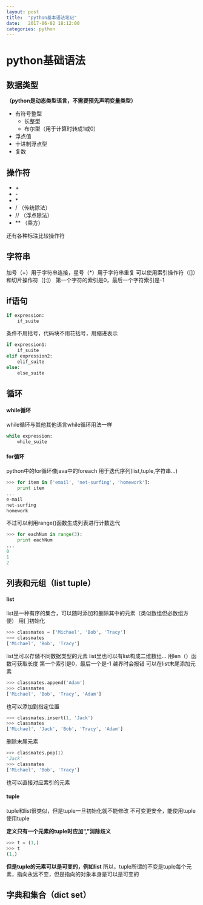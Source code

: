 ```yaml
---
layout: post
title:  "python基本语法笔记"
date:   2017-06-02 18:12:00
categories: python
---
```

# python基础语法

## 数据类型
**（python是动态类型语言，不需要预先声明变量类型）**
- 有符号整型
	- 长整型
	- 布尔型（用于计算时转成1或0）
- 浮点值
- 十进制浮点型
- 复数

## 操作符

- \+
- \-
- \*
- / （传统除法）
- // （浮点除法）
- ** （乘方）

还有各种标注比较操作符

## 字符串

加号（\+）用于字符串连接，星号（\*）用于字符串重复
可以使用索引操作符（\[\]）和切片操作符（\[:\]）
第一个字符的索引是0，最后一个字符索引是-1

## if语句
```python
if expression:
	if_suite
```
条件不用括号，代码块不用花括号，用缩进表示
```python
if expression1:
	if_suite
elif expression2:
	elif_suite
else:
	else_suite
```

## 循环

#### while循环
while循环与其他其他语言while循环用法一样
```python
while expression:
	while_suite
```

#### for循环
python中的for循环像java中的foreach
用于迭代序列(list,tuple,字符串...)
```python
>>> for item in ['email', 'net-surfing', 'homework']:
	print item
...
e-mail
net-surfing
homework
```
不过可以利用range()函数生成列表进行计数迭代
```python
>>> for eachNum in range(3):
	print eachNum
...
0
1
2
```


## 列表和元组（list tuple）

#### list
list是一种有序的集合，可以随时添加和删除其中的元素（类似数组但必数组方便）
用[ ]初始化
```python
>>> classmates = ['Michael', 'Bob', 'Tracy']
>>> classmates
['Michael', 'Bob', 'Tracy']
```
list里可以存储不同数据类型的元素
list里也可以有list构成二维数组...
用len（）函数可获取长度
第一个索引是0，最后一个是-1
越界时会报错
可以在list末尾添加元素
```python
>>> classmates.append('Adam')
>>> classmates
['Michael', 'Bob', 'Tracy', 'Adam']
```
也可以添加到指定位置
```python
>>> classmates.insert(1, 'Jack')
>>> classmates
['Michael', 'Jack', 'Bob', 'Tracy', 'Adam']
```
删除末尾元素
```python
>>> classmates.pop(1)
'Jack'
>>> classmates
['Michael', 'Bob', 'Tracy']
```
也可以直接对应索引的元素

#### tuple
tuple和list很类似，但是tuple一旦初始化就不能修改
不可变更安全，能使用tuple使用tuple

**定义只有一个元素的tuple时应加“,”消除歧义**
```python
>>> t = (1,)
>>> t
(1,)
```
**但是tuple的元素可以是可变的，例如list**
所以，tuple所谓的不变是tuple每个元素，指向永远不变，但是指向的对象本身是可以是可变的

## 字典和集合（dict set）
